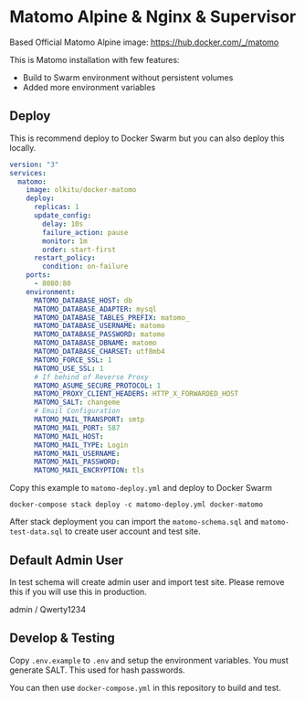 # Matomo Alpine & Nginx & Supervisor

Based Official Matomo Alpine image: https://hub.docker.com/_/matomo

This is Matomo installation with few features:

* Build to Swarm environment without persistent volumes
* Added more environment variables

## Deploy

This is recommend deploy to Docker Swarm but you can also deploy this locally.

```yml
version: "3"
services:
  matomo:
    image: olkitu/docker-matomo
    deploy:
      replicas: 1
      update_config:
        delay: 10s
        failure_action: pause
        monitor: 1m
        order: start-first
      restart_policy:
        condition: on-failure
    ports:
      - 8080:80
    environment:
      MATOMO_DATABASE_HOST: db
      MATOMO_DATABASE_ADAPTER: mysql
      MATOMO_DATABASE_TABLES_PREFIX: matomo_
      MATOMO_DATABASE_USERNAME: matomo
      MATOMO_DATABASE_PASSWORD: matomo
      MATOMO_DATABASE_DBNAME: matomo
      MATOMO_DATABASE_CHARSET: utf8mb4
      MATOMO_FORCE_SSL: 1
      MATOMO_USE_SSL: 1
      # If behind of Reverse Proxy
      MATOMO_ASUME_SECURE_PROTOCOL: 1
      MATOMO_PROXY_CLIENT_HEADERS: HTTP_X_FORWARDED_HOST
      MATOMO_SALT: changeme
      # Email Configuration
      MATOMO_MAIL_TRANSPORT: smtp
      MATOMO_MAIL_PORT: 587
      MATOMO_MAIL_HOST:
      MATOMO_MAIL_TYPE: Login
      MATOMO_MAIL_USERNAME:
      MATOMO_MAIL_PASSWORD:
      MATOMO_MAIL_ENCRYPTION: tls
```

Copy this example to `matomo-deploy.yml` and deploy to Docker Swarm

```
docker-compose stack deploy -c matomo-deploy.yml docker-matomo
```

After stack deployment you can import the `matomo-schema.sql` and `matomo-test-data.sql` to create user account and test site.

## Default Admin User

In test schema will create admin user and import test site. Please remove this if you will use this in production.

admin / Qwerty1234

## Develop & Testing

Copy `.env.example` to `.env` and setup the environment variables. You must generate SALT. This used for hash passwords.

You can then use `docker-compose.yml` in this repository to build and test.